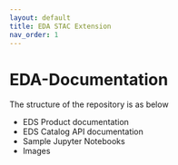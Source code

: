 ```yaml
---
layout: default
title: EDA STAC Extension
nav_order: 1
---
```

# EDA-Documentation
The structure of the repository is as below
- EDS Product documentation
- EDS Catalog API documentation
- Sample Jupyter Notebooks
- Images
